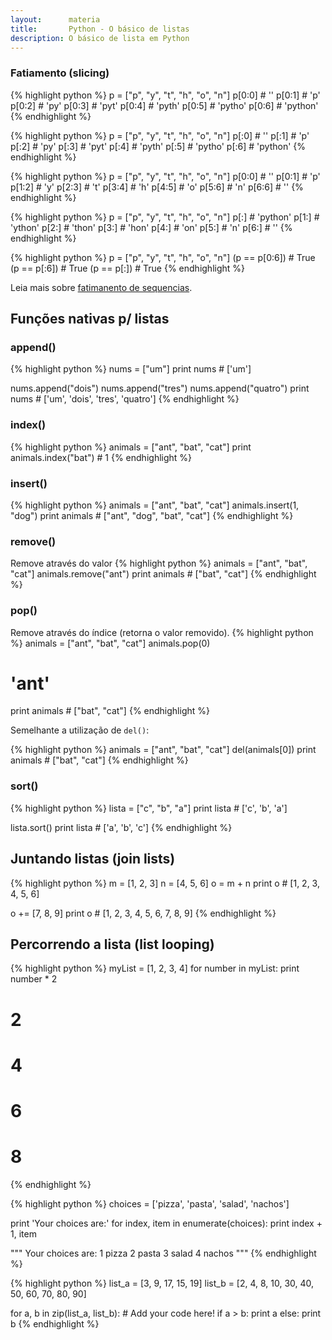 ```yaml
---
layout:      materia
title:       Python - O básico de listas
description: O básico de lista em Python
---
```



### Fatiamento (slicing)

{% highlight python %}
p = ["p", "y", "t", "h", "o", "n"] 
p[0:0] # ''
p[0:1] # 'p'
p[0:2] # 'py'
p[0:3] # 'pyt'
p[0:4] # 'pyth'
p[0:5] # 'pytho'
p[0:6] # 'python'
{% endhighlight %}

{% highlight python %}
p = ["p", "y", "t", "h", "o", "n"] 
p[:0] # ''
p[:1] # 'p'
p[:2] # 'py'
p[:3] # 'pyt'
p[:4] # 'pyth'
p[:5] # 'pytho'
p[:6] # 'python'
{% endhighlight %}

{% highlight python %}
p = ["p", "y", "t", "h", "o", "n"] 
p[0:0] # ''
p[0:1] # 'p'
p[1:2] # 'y'
p[2:3] # 't'
p[3:4] # 'h'
p[4:5] # 'o'
p[5:6] # 'n'
p[6:6] # ''
{% endhighlight %}

{% highlight python %}
p = ["p", "y", "t", "h", "o", "n"] 
p[:]  # 'python'
p[1:] # 'ython'
p[2:] # 'thon'
p[3:] # 'hon'
p[4:] # 'on'
p[5:] # 'n'
p[6:] # ''
{% endhighlight %}

{% highlight python %}
p = ["p", "y", "t", "h", "o", "n"] 
(p == p[0:6]) # True
(p == p[:6])  # True
(p == p[:])   # True
{% endhighlight %}

Leia mais sobre [fatimanento de sequencias](../sequencias-fatiamento/ "Python - Sequencias").



Funções nativas p/ listas
---

### append()

{% highlight python %}
nums = ["um"]
print nums # ['um']

nums.append("dois")
nums.append("tres")
nums.append("quatro")
print  nums # ['um', 'dois', 'tres', 'quatro']
{% endhighlight %}


### index()

{% highlight python %}
animals = ["ant", "bat", "cat"]
print animals.index("bat") # 1
{% endhighlight %}


### insert()

{% highlight python %}
animals = ["ant", "bat", "cat"]
animals.insert(1, "dog")
print animals # ["ant", "dog", "bat", "cat"]
{% endhighlight %}


### remove()

Remove através do valor
{% highlight python %}
animals = ["ant", "bat", "cat"]
animals.remove("ant")
print animals # ["bat", "cat"]
{% endhighlight %}


### pop()

Remove através do índice (retorna o valor removido).
{% highlight python %}
animals = ["ant", "bat", "cat"]
animals.pop(0)
# 'ant'
print animals # ["bat", "cat"]
{% endhighlight %}

Semelhante a utilização de `del()`:

{% highlight python %}
animals = ["ant", "bat", "cat"]
del(animals[0])
print animals # ["bat", "cat"]
{% endhighlight %}


### sort()

{% highlight python %}
lista = ["c", "b", "a"]
print lista # ['c', 'b', 'a']

lista.sort()
print lista # ['a', 'b', 'c']
{% endhighlight %}



Juntando listas (join lists)
---

{% highlight python %}
m = [1, 2, 3]
n = [4, 5, 6]
o = m + n
print o # [1, 2, 3, 4, 5, 6]

o += [7, 8, 9]
print o # [1, 2, 3, 4, 5, 6, 7, 8, 9]
{% endhighlight %}



Percorrendo a lista (list looping)
---

{% highlight python %}
myList = [1, 2, 3, 4]
for number in myList:
    print number * 2
# 2
# 4
# 6
# 8
{% endhighlight %}

{% highlight python %}
choices = ['pizza', 'pasta', 'salad', 'nachos']

print 'Your choices are:'
for index, item in enumerate(choices):
    print index + 1, item

"""
Your choices are:
1 pizza
2 pasta
3 salad
4 nachos
"""
{% endhighlight %}

{% highlight python %}
list_a = [3, 9, 17, 15, 19]
list_b = [2, 4, 8, 10, 30, 40, 50, 60, 70, 80, 90]

for a, b in zip(list_a, list_b):
    # Add your code here!
    if a > b:
        print a
    else:
        print b
{% endhighlight %}